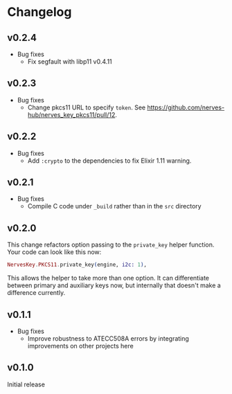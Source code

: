 # Changelog

## v0.2.4

* Bug fixes
  * Fix segfault with libp11 v0.4.11

## v0.2.3

* Bug fixes
  * Change pkcs11 URL to specify `token`. See
    https://github.com/nerves-hub/nerves_key_pkcs11/pull/12.

## v0.2.2

* Bug fixes
  * Add `:crypto` to the dependencies to fix Elixir 1.11 warning.

## v0.2.1

* Bug fixes
  * Compile C code under `_build` rather than in the `src` directory

## v0.2.0

This change refactors option passing to the `private_key` helper function. Your
code can look like this now:

```elixir
NervesKey.PKCS11.private_key(engine, i2c: 1),
```

This allows the helper to take more than one option. It can differentiate
between primary and auxiliary keys now, but internally that doesn't make a
difference currently.

## v0.1.1

* Bug fixes
  * Improve robustness to ATECC508A errors by integrating improvements on other
    projects here

## v0.1.0

Initial release
